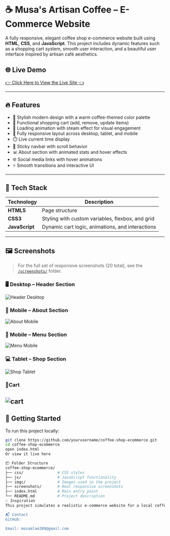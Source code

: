 # ☕ Musa's Artisan Coffee – E-Commerce Website

A fully responsive, elegant coffee shop e-commerce website built using **HTML**, **CSS**, and **JavaScript**. This project includes dynamic features such as a shopping cart system, smooth user interaction, and a beautiful user interface inspired by artisan café aesthetics.

## 🌐 **Live Demo**
[ 👉 Click Here to View the Live Site 👈](https://mousacr7.github.io/coffee-shop-ecommerce/)

---

## 🔥 Features

- 🎨 Stylish modern design with a warm coffee-themed color palette  
- 🛒 Functional shopping cart (add, remove, update items)  
- 💬 Loading animation with steam effect for visual engagement  
- 📱 Fully responsive layout across desktop, tablet, and mobile  
- ⏱️ Live current time display  
- 📌 Sticky navbar with scroll behavior  
- 📊 About section with animated stats and hover effects  
- 🌐 Social media links with hover animations  
- ⚡ Smooth transitions and interactive UI  

---

## 📁 Tech Stack

| Technology | Description |
|------------|-------------|
| **HTML5**  | Page structure |
| **CSS3**   | Styling with custom variables, flexbox, and grid |
| **JavaScript** | Dynamic cart logic, animations, and interactions |

---

## 🖼️ Screenshots

> For the full set of responsive screenshots (20 total), see the [`/screenshots/`](./screen-shoot/) folder.

### 🖥️ Desktop – Header Section
![Header Desktop](./screen-shoot/hero-lap.jpeg)

### 📱 Mobile – About Section
![About Mobile](./screen-shoot/about-mobile.jpeg)

### 📱 Mobile – Menu Section
![Menu Mobile](./screen-shoot/menu-mobile.jpeg)

### 💻 Tablet – Shop Section
![Shop Tablet](./screen-shoot/shop-tab.jpeg)

### 🛒Cart
![cart](./screen-shoot/cart.jpeg)
---

## 🚀 Getting Started

To run this project locally:

```bash
git clone https://github.com/yourusername/coffee-shop-ecommerce.git
cd coffee-shop-ecommerce
open index.html
Or view it live here

📦 Folder Structure
coffee-shop-ecommerce/
├── css/               # CSS styles
├── js/                # JavaScript functionality
├── imgc/              # Images used in the project
├── screenshots/       # Real responsive screenshots
├── index.html         # Main entry point
└── README.md          # Project description
💡 Inspiration
This project simulates a realistic e-commerce website for a local coffee shop, designed to be extendable into a full online store. It's also a portfolio piece demonstrating web development, responsiveness, and interactive design.

📬 Contact
GitHub: 

Email: mosamlam389@gmail.com
